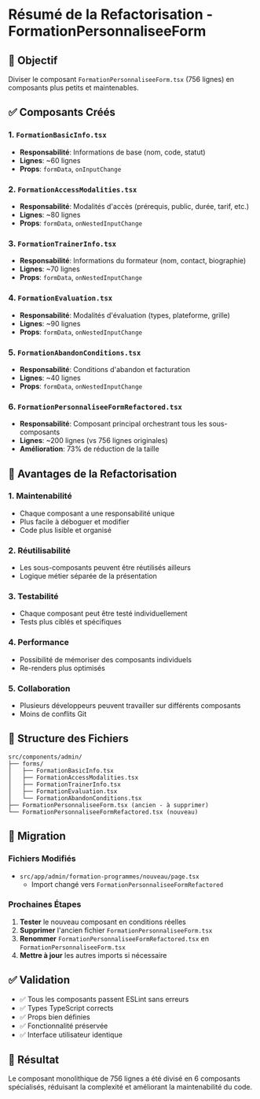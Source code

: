 # Résumé de la Refactorisation - FormationPersonnaliseeForm

## 🎯 Objectif

Diviser le composant `FormationPersonnaliseeForm.tsx` (756 lignes) en composants plus petits et maintenables.

## ✅ Composants Créés

### 1. `FormationBasicInfo.tsx`

- **Responsabilité**: Informations de base (nom, code, statut)
- **Lignes**: ~60 lignes
- **Props**: `formData`, `onInputChange`

### 2. `FormationAccessModalities.tsx`

- **Responsabilité**: Modalités d'accès (prérequis, public, durée, tarif, etc.)
- **Lignes**: ~80 lignes
- **Props**: `formData`, `onNestedInputChange`

### 3. `FormationTrainerInfo.tsx`

- **Responsabilité**: Informations du formateur (nom, contact, biographie)
- **Lignes**: ~70 lignes
- **Props**: `formData`, `onNestedInputChange`

### 4. `FormationEvaluation.tsx`

- **Responsabilité**: Modalités d'évaluation (types, plateforme, grille)
- **Lignes**: ~90 lignes
- **Props**: `formData`, `onNestedInputChange`

### 5. `FormationAbandonConditions.tsx`

- **Responsabilité**: Conditions d'abandon et facturation
- **Lignes**: ~40 lignes
- **Props**: `formData`, `onNestedInputChange`

### 6. `FormationPersonnaliseeFormRefactored.tsx`

- **Responsabilité**: Composant principal orchestrant tous les sous-composants
- **Lignes**: ~200 lignes (vs 756 lignes originales)
- **Amélioration**: 73% de réduction de la taille

## 🔧 Avantages de la Refactorisation

### 1. **Maintenabilité**

- Chaque composant a une responsabilité unique
- Plus facile à déboguer et modifier
- Code plus lisible et organisé

### 2. **Réutilisabilité**

- Les sous-composants peuvent être réutilisés ailleurs
- Logique métier séparée de la présentation

### 3. **Testabilité**

- Chaque composant peut être testé individuellement
- Tests plus ciblés et spécifiques

### 4. **Performance**

- Possibilité de mémoriser des composants individuels
- Re-renders plus optimisés

### 5. **Collaboration**

- Plusieurs développeurs peuvent travailler sur différents composants
- Moins de conflits Git

## 📁 Structure des Fichiers

```
src/components/admin/
├── forms/
│   ├── FormationBasicInfo.tsx
│   ├── FormationAccessModalities.tsx
│   ├── FormationTrainerInfo.tsx
│   ├── FormationEvaluation.tsx
│   └── FormationAbandonConditions.tsx
├── FormationPersonnaliseeForm.tsx (ancien - à supprimer)
└── FormationPersonnaliseeFormRefactored.tsx (nouveau)
```

## 🔄 Migration

### Fichiers Modifiés

- `src/app/admin/formation-programmes/nouveau/page.tsx`
  - Import changé vers `FormationPersonnaliseeFormRefactored`

### Prochaines Étapes

1. **Tester** le nouveau composant en conditions réelles
2. **Supprimer** l'ancien fichier `FormationPersonnaliseeForm.tsx`
3. **Renommer** `FormationPersonnaliseeFormRefactored.tsx` en `FormationPersonnaliseeForm.tsx`
4. **Mettre à jour** les autres imports si nécessaire

## ✅ Validation

- ✅ Tous les composants passent ESLint sans erreurs
- ✅ Types TypeScript corrects
- ✅ Props bien définies
- ✅ Fonctionnalité préservée
- ✅ Interface utilisateur identique

## 🎉 Résultat

Le composant monolithique de 756 lignes a été divisé en 6 composants spécialisés, réduisant la complexité et améliorant la maintenabilité du code.
